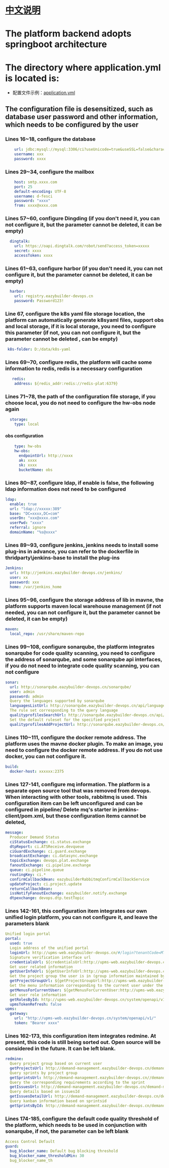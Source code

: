 # [中文说明](./README_CN.md)
# The platform backend adopts springboot architecture
# The directory where application.yml is located is:
- 配置文件示例：[application.yml](EazyBuilder/config-example/application.yml)

## The configuration file is desensitized, such as database user password and other information, which needs to be configured by the user

### Lines 16~18, configure the database
````yaml
    url: jdbc:mysql://mysql:3306/ci?useUnicode=true&useSSL=false&characterEncoding=utf-8
    username: xxx
    password: xxxx
````
### Lines 29~34, configure the mailbox
````yaml
    host: smtp.xxxx.com
    port: 25
    default-encoding: UTF-8
    username: d-fesci
    password: "xxxx"
    from: xxxx@xxxx.com
````
### Lines 57~60, configure Dingding (if you don't need it, you can not configure it, but the parameter cannot be deleted, it can be empty)
````yaml
  dingtalk:
    url: https://oapi.dingtalk.com/robot/send?access_token=xxxxx
    secret: xxxx
    accessToken: xxxx
````
### Lines 61~63, configure harbor (if you don't need it, you can not configure it, but the parameter cannot be deleted, it can be empty)
````yaml
  harbor:
    url: registry.eazybuilder-devops.cn
    password: Password123!
````

### Line 67, configure the k8s yaml file storage location, the platform can automatically generate k8syaml files, support obs and local storage, if it is local storage, you need to configure this parameter (if not, you can not configure it, but the parameter cannot be deleted , can be empty)
````yaml
 k8s-folder: D:/data/k8s-yaml
````

### Lines 69~70, configure redis, the platform will cache some information to redis, redis is a necessary configuration
````yaml
   redis:
    address: ${redis_addr:redis://redis-plat:6379}
````
### Lines 71~78, the path of the configuration file storage, if you choose local, you do not need to configure the hw-obs node again
````yaml
  storage:
    type: local
````
#### obs configuration
````yaml
    type: hw-obs
    hw-obs:
      endpointUrl: http://xxxx
      ak: xxxx
      sk: xxxx
      bucketName: obs
````
### Lines 80~87, configure ldap, if enable is false, the following ldap information does not need to be configured
````yaml
ldap:
  enable: true
  url: "ldap://xxxxx:389"
  base: "DC=xxxx,DC=com"
  userDn: "xxx@xxxx.com"
  userPwd: "xxxx"
  referral: ignore
  domainName: "%s@xxxx"
````
  
### Lines 89~93, configure jenkins, jenkins needs to install some plug-ins in advance, you can refer to the dockerfile in thridparty\jenkins-base to install the plug-ins
````yaml
Jenkins:
  url: http://jenkins.eazybuilder-devops.cn/jenkins/
  user: xx
  password: xxx
  home: /var/jenkins_home
````
### Lines 95~96, configure the storage address of lib in mavne, the platform supports maven local warehouse management (if not needed, you can not configure it, but the parameter cannot be deleted, it can be empty)
````yaml
maven:
  local_repo: /usr/share/maven-repo
````
### Lines 99~108, configure sonarqube, the platform integrates sonarqube for code quality scanning, you need to configure the address of sonarqube, and some sonarqube api interfaces, if you do not need to integrate code quality scanning, you can not configure
````yaml
sonar:
  url: http://sonarqube.eazybuilder-devops.cn/sonarqube/
  user: admin
  password: admin
  Query the languages ​​supported by sonarqube
  languagesListUrl: http://sonarqube.eazybuilder-devops.cn/api/languages/list
  The rule set corresponding to the query language
  qualityprofilesSearchUrl: http://sonarqube.eazybuilder-devops.cn/api/qualityprofiles/search
  Set the default ruleset for the specified project
  qualityprofilesAddProjectUrl: http://sonarqube.eazybuilder-devops.cn/api/qualityprofiles/add_project
````
### Lines 110~111, configure the docker remote address. The platform uses the mavne docker plugin. To make an image, you need to configure the docker remote address. If you do not use docker, you can not configure it.
````yaml
build:
  docker-host: xxxxxx:2375
````
### Lines 127-141, configure mq information. The platform is a separate open source tool that was removed from devops. When interacting with other tools, rabbitmq is used. This configuration item can be left unconfigured and can be configured in pipeline/ Delete mq's starter in jenkins-client/pom.xml, but these configuration items cannot be deleted,
````yaml
message:
  Producer Demand Status
  ciStatusExchange: ci.status.exchange
  dtpReport: ci.ATSReceive.devqueue
  ciGuardExchange: ci.guard.exchange
  broadcastExchange: ci.datasync.exchange
  topicExchange: devops.plat.exchange
  fanoutExchange: ci.pipeline.exchange
  queue: ci.pipeline.queue
  routingKey: ci.*
  confirmCallbackBean: eazybuilderRabbitmqConfirmCallbackService
  updateProject: ci.project.update
  returnCallbackBean:
  issNotifyFanoutExchange: eazybuilder.notify.exchange
  dtpexchange: devops.dtp.testTopic
````
### Lines 142-161, this configuration item integrates our own unified login platform, you can not configure it, and leave the parameters blank
````yaml
Unified login portal
portal:
  used: true
  Login address of the unified portal
  loginUrl: http://upms-web.eazybuilder-devops.cn/#/login?tenantCode=MTAxNzgxNTE2MzIwNzY4
  Signature verification interface url
  credentialsUrl: ${credentialsUrl:http://upms-web.eazybuilder-devops.cn/system/cookie}
  Get user related information
  getUserInfoUrl: ${getUserInfoUrl:http://upms-web.eazybuilder-devops.cn/system/user/getInfo}
  Get the project group the user is in (group information maintained by upms)
  getProjectGroupUrl: ${getProjectGroupUrl:http://upms-web.eazybuilder-devops.cn/system/group/user/list/user}
  Get the menu information corresponding to the current user under the subsystem--front-end request, you need to use the domain name
  getMenusForCurrentUser: ${getMenusForCurrentUser:http://upms-web.eazybuilder-devops.cn/system/resource/resourceWithMenu}
  Get user role information
  getRolesById: http://upms-web.eazybuilder-devops.cn/system/openapi/v1/role/list
  upmsTokenRefresh: false
upms:
  gateway:
    url: "http://upms-web.eazybuilder-devops.cn/system/openapi/v1/"
    token: "Bearer xxxx"
````
### Lines 162-173, this configuration item integrates redmine. At present, this code is still being sorted out. Open source will be considered in the future. It can be left blank.
````yaml
redmine:
  Query project group based on current user
  getProjectsUrl: http://demand-management.eazybuilder-devops.cn/demand-management/project/getProjectsByUserName
  Query sprints by project group
  getSprintsUrl: http://demand-management.eazybuilder-devops.cn//demand-management/api/sprints/getSprintsByProjectId
  Query the corresponding requirements according to the sprint
  getIssuesUrl: http://demand-management.eazybuilder-devops.cn/demand-management/api/issuesTable/getIssuesBySprintId
  Query details based on issuesId
  getIssuesDetailUrl: http://demand-management.eazybuilder-devops.cn/demand-management/api/issuesTable/getIssueById
  Query kanban information based on sprintsid
  getSprintsById: http://demand-management.eazybuilder-devops.cn/demand-management/api/sprints/
  ````
 
### Lines 174-185, configure the default code quality threshold of the platform, which needs to be used in conjunction with sonarqube, if not, the parameter can be left blank
````yaml
Access Control Default
guard:
  bug_blocker_name: Default bug blocking threshold
  bug_blocker_name_thresholdMin: 30
  bug_blocker_name_th
